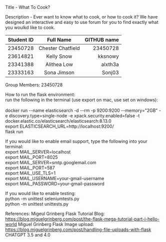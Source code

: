 Title - What To Cook?

Description - Ever want to know what to cook, or how to cook it?
We have designed an interactive and easy to use forum for you to find exactly what you woulkd like to cook.

| Student ID        | Full Name               | GITHUB name  |
| ------------------|:-----------------------:| ------------:|
| 23450728          | Chester Chatfield       | 23450728     |
| 23614821          | Kelly Snow              | kksnowy      |
| 23341388          | Alithea Low             | alxth3a      |
| 23333163          | Sona Jimson             | Sonj03       |

Group Members: 23450728

How to run the flask environment:<br />
run the following in the terminal (use export on mac, use set on windows):<br />
<br />
docker run --name elasticsearch -d --rm -p 9200:9200 --memory="2GB" -e discovery.type=single-node -e xpack.security.enabled=false -t docker.elastic.co/elasticsearch/elasticsearch:8.13.0<br />
export ELASTICSEARCH_URL=http://localhost:9200/<br />
flask run<br />

If you would like to enable email support, type the following into your terminal:<br />
export MAIL_SERVER=localhost<br />
export MAIL_PORT=8025<br />
export MAIL_SERVER=smtp.googlemail.com<br />
export MAIL_PORT=587<br />
export MAIL_USE_TLS=1<br />
export MAIL_USERNAME=your-gmail-username<br />
export MAIL_PASSWORD=your-gmail-password<br />

If you would like to enable testing:<br />
python -m unittest seleniumtests.py<br />
python -m unittest unittests.py<br />

References:
Migeul Grinberg Flask Tutorial Blog: https://blog.miguelgrinberg.com/post/the-flask-mega-tutorial-part-i-hello-world
Miguel Grinberg Flask Image upload: https://blog.miguelgrinberg.com/post/handling-file-uploads-with-flask
CHATGPT 3.5 and 4.0
